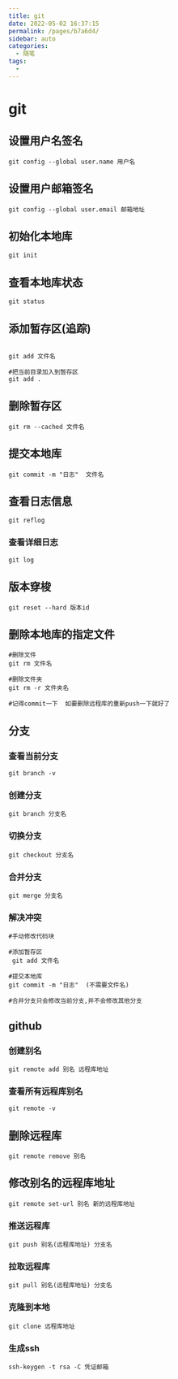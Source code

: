 ```yaml
---
title: git
date: 2022-05-02 16:37:15
permalink: /pages/b7a6d4/
sidebar: auto
categories:
  - 随笔
tags:
  - 
---
```

# git

## 设置用户名签名

```shell
git config --global user.name 用户名
```



## 设置用户邮箱签名

```shell
git config --global user.email 邮箱地址
```





## 初始化本地库

```shell
git init
```





## 查看本地库状态

```shell
git status
```





## 添加暂存区(追踪)


```shell

git add 文件名

#把当前目录加入到暂存区
git add .  
```



## 删除暂存区

```shell
git rm --cached 文件名
```

## 提交本地库

```shell
git commit -m "日志"  文件名
```



## 查看日志信息
```shell
git reflog
```

### 查看详细日志
```shell
git log
```



## 版本穿梭
```shell
git reset --hard 版本id
```



## 删除本地库的指定文件

```shell
#删除文件
git rm 文件名

#删除文件夹
git rm -r 文件夹名

#记得commit一下  如要删除远程库的重新push一下就好了
```



## 分支

### 查看当前分支 
```shell
git branch -v
```



### 创建分支
```shell
git branch 分支名
```



### 切换分支
```shell
git checkout 分支名
```



### 合并分支
```shell
git merge 分支名
```





### 解决冲突

```shell
#手动修改代码块

#添加暂存区 
 git add 文件名

#提交本地库 
git commit -m "日志"  (不需要文件名)

#合并分支只会修改当前分支,并不会修改其他分支
```







## github

### 创建别名
```shell
git remote add 别名 远程库地址
```

### 查看所有远程库别名
```shell
git remote -v
```

## 删除远程库

```shell
git remote remove 别名
```



## 修改别名的远程库地址

```shell
git remote set-url 别名 新的远程库地址
```



### 推送远程库
```shell
git push 别名(远程库地址) 分支名
```



### 拉取远程库
```shell
git pull 别名(远程库地址) 分支名
```



### 克隆到本地
```shell
git clone 远程库地址
```




### 生成ssh
```shell
ssh-keygen -t rsa -C 凭证邮箱
```

 

